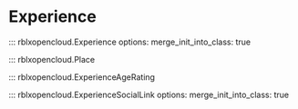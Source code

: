 # Experience

::: rblxopencloud.Experience
    options:
        merge_init_into_class: true

::: rblxopencloud.Place

::: rblxopencloud.ExperienceAgeRating

::: rblxopencloud.ExperienceSocialLink
    options:
        merge_init_into_class: true